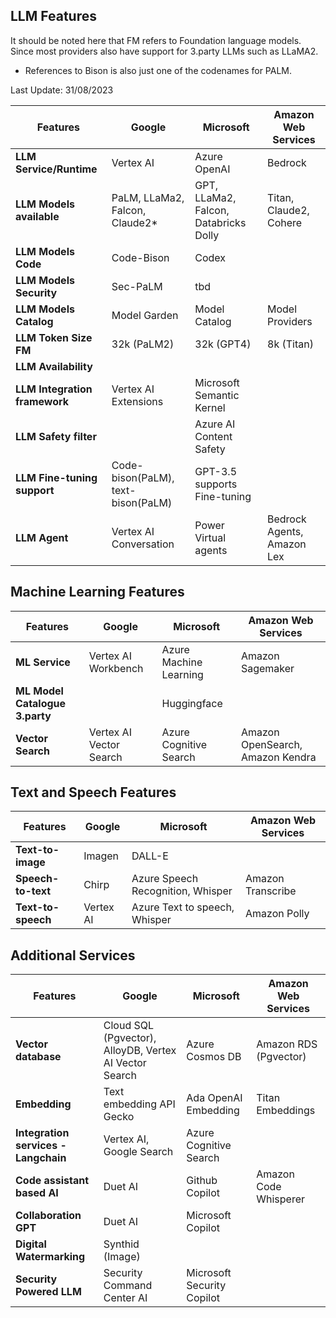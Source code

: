## LLM Features

It should be noted here that FM refers to Foundation language models. Since most providers also have support for 3.party LLMs such as LLaMA2.

* References to Bison is also just one of the codenames for PALM. 

Last Update: 31/08/2023

| Features                         | Google                    | Microsoft              | Amazon Web Services  |
|----------------------------------|---------------------------|------------------------|----------------------|
| **LLM Service/Runtime**             | Vertex AI                 | Azure OpenAI           | Bedrock              |
| **LLM Models available**            | PaLM, LLaMa2, Falcon, Claude2* | GPT, LLaMa2, Falcon, Databricks Dolly | Titan, Claude2, Cohere |
| **LLM Models Code**             | Code-Bison | Codex  |  |
| **LLM Models Security**             | Sec-PaLM | tbd |  |
| **LLM Models Catalog**               | Model Garden              | Model Catalog         |  Model Providers                    |
| **LLM Token Size FM**                   | 32k (PaLM2)               | 32k (GPT4)             | 8k (Titan)                     |
| **LLM Availability**                 |                           |                        |                      |
| **LLM Integration framework**        | Vertex AI Extensions      | Microsoft Semantic Kernel |                    |
| **LLM Safety filter**                |                           | Azure AI Content Safety |                    |
| **LLM Fine-tuning support**          | Code-bison(PaLM), text-bison(PaLM) |  GPT-3.5 supports Fine-tuning                  |                    |
| **LLM Agent**                        | Vertex AI Conversation |  Power Virtual agents                  | Bedrock Agents, Amazon Lex                   |

## Machine Learning Features

| Features                         | Google                    | Microsoft              | Amazon Web Services  |
|----------------------------------|---------------------------|------------------------|----------------------|
| **ML Service**                       | Vertex AI Workbench       | Azure Machine Learning | Amazon Sagemaker    |
| **ML Model Catalogue 3.party**               |                           | Huggingface                      |                      |
| **Vector Search**                    | Vertex AI Vector Search   | Azure Cognitive Search | Amazon OpenSearch, Amazon Kendra |

## Text and Speech Features

| Features                         | Google                    | Microsoft              | Amazon Web Services  |
|----------------------------------|---------------------------|------------------------|----------------------|
| **Text-to-image**                    | Imagen                    | DALL-E                 |                      |
| **Speech-to-text**                   | Chirp                     | Azure Speech Recognition, Whisper | Amazon Transcribe |
| **Text-to-speech**                   | Vertex AI                 | Azure Text to speech, Whisper  | Amazon Polly        |

## Additional Services

| Features                         | Google                    | Microsoft              | Amazon Web Services  |
|----------------------------------|---------------------------|------------------------|----------------------|
| **Vector database**                  | Cloud SQL (Pgvector), AlloyDB, Vertex AI Vector Search | Azure Cosmos DB | Amazon RDS (Pgvector) |
| **Embedding**                        | Text embedding API Gecko  | Ada OpenAI Embedding  | Titan Embeddings    |
| **Integration services - Langchain** | Vertex AI, Google Search  | Azure Cognitive Search |                      |
| **Code assistant based AI**          | Duet AI                   | Github Copilot        | Amazon Code Whisperer |
| **Collaboration GPT**                | Duet AI                   | Microsoft Copilot     |                      |
| **Digital Watermarking**             | Synthid (Image)           |                        |                      |
| **Security Powered LLM**           | Security Command Center AI         | Microsoft Security Copilot                        |                      |
